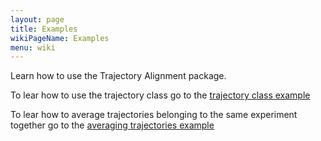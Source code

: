 ```yaml
---
layout: page
title: Examples
wikiPageName: Examples
menu: wiki
---
```


Learn how to use the Trajectory Alignment package.

To lear how to use the trajectory class go to the [trajectory class example](Trajectory-class-example)

To lear how to average trajectories belonging to the same experiment together go to the [averaging trajectories example](Example-of-trajectory-average)
